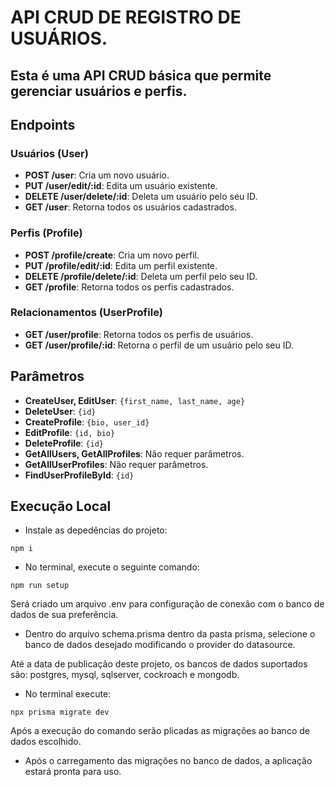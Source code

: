 # API CRUD DE REGISTRO DE USUÁRIOS.

## Esta é uma API CRUD básica que permite gerenciar usuários e perfis.

## Endpoints

### Usuários (User)
- **POST /user**: Cria um novo usuário.
- **PUT /user/edit/:id**: Edita um usuário existente.
- **DELETE /user/delete/:id**: Deleta um usuário pelo seu ID.
- **GET /user**: Retorna todos os usuários cadastrados.

### Perfis (Profile)
- **POST /profile/create**: Cria um novo perfil.
- **PUT /profile/edit/:id**: Edita um perfil existente.
- **DELETE /profile/delete/:id**: Deleta um perfil pelo seu ID.
- **GET /profile**: Retorna todos os perfis cadastrados.

### Relacionamentos (UserProfile)
- **GET /user/profile**: Retorna todos os perfis de usuários.
- **GET /user/profile/:id**: Retorna o perfil de um usuário pelo seu ID.

## Parâmetros
- **CreateUser, EditUser**: `{first_name, last_name, age}`
- **DeleteUser**: `{id}`
- **CreateProfile**: `{bio, user_id}`
- **EditProfile**: `{id, bio}`
- **DeleteProfile**: `{id}`
- **GetAllUsers, GetAllProfiles**: Não requer parâmetros.
- **GetAllUserProfiles**: Não requer parâmetros.
- **FindUserProfileById**: `{id}`

## Execução Local
- Instale as depedências do projeto:

`npm i`

- No terminal, execute o seguinte comando:

`npm run setup` 

Será criado um arquivo .env para configuração de conexão com o banco de dados de sua preferência.

- Dentro do arquivo schema.prisma dentro da pasta prisma, selecione o banco de dados desejado modificando o provider do datasource.

Até a data de publicação deste projeto, os bancos de dados suportados são: postgres, mysql, sqlserver, cockroach e mongodb.

- No terminal execute:

`npx prisma migrate dev`

Após a execução do comando serão plicadas as migrações ao banco de dados escolhido.

- Após o carregamento das migrações no banco de dados, a aplicação estará pronta para uso.